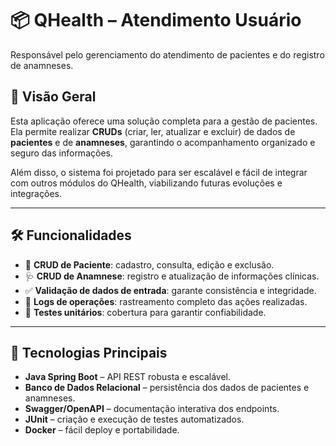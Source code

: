 # 📦 QHealth – Atendimento Usuário
Responsável pelo gerenciamento do atendimento de pacientes e do registro de anamneses.

## 📝 Visão Geral
Esta aplicação oferece uma solução completa para a gestão de pacientes.  
Ela permite realizar **CRUDs** (criar, ler, atualizar e excluir) de dados de **pacientes** e de **anamneses**, garantindo o acompanhamento organizado e seguro das informações.

Além disso, o sistema foi projetado para ser escalável e fácil de integrar com outros módulos do QHealth, viabilizando futuras evoluções e integrações.

---
## 🛠 Funcionalidades
- 👥 **CRUD de Paciente**: cadastro, consulta, edição e exclusão.
- 🩺 **CRUD de Anamnese**: registro e atualização de informações clínicas.
- ✅ **Validação de dados de entrada**: garante consistência e integridade.
- 📜 **Logs de operações**: rastreamento completo das ações realizadas.
- 🧪 **Testes unitários**: cobertura para garantir confiabilidade.
---
## 🚀 Tecnologias Principais
- **Java Spring Boot** – API REST robusta e escalável.
- **Banco de Dados Relacional** – persistência dos dados de pacientes e anamneses.
- **Swagger/OpenAPI** – documentação interativa dos endpoints. 
- **JUnit** – criação e execução de testes automatizados.
- **Docker** – fácil deploy e portabilidade.
